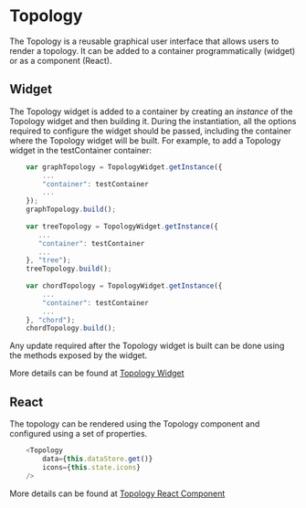 # Topology

The Topology is a reusable graphical user interface that allows users to render a topology. It can be added to a container programmatically (widget) or as a component (React).


## Widget
The Topology widget is added to a container by creating an *instance* of the Topology widget and then building it. During the instantiation, all the options required to configure the widget should be passed, including the container where the Topology widget will be built. For example, to add a Topology widget in the testContainer container:

```javascript
    var graphTopology = TopologyWidget.getInstance({
        ...
        "container": testContainer
        ...
    });
    graphTopology.build();
    
    var treeTopology = TopologyWidget.getInstance({
       ...
       "container": testContainer
       ...
    }, "tree");
    treeTopology.build();
     
    var chordTopology = TopologyWidget.getInstance({
        ...
        "container": testContainer
        ...
    }, "chord");
    chordTopology.build();
```

Any update required after the Topology widget is built can be done using the methods exposed by the widget.

More details can be found at [Topology Widget](public/assets/js/widgets/topology/topology.md)


## React
The topology can be rendered using the Topology component and configured using a set of properties.

```javascript
    <Topology
        data={this.dataStore.get()}
        icons={this.state.icons}
    />
```

More details can be found at [Topology React Component](public/assets/js/widgets/topology/react/topology.md)